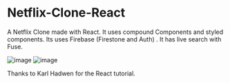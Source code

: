 # Netflix-Clone-React
A Netflix Clone made with React. It uses compound Components and styled components. Its uses Firebase (Firestone and Auth) . It has live search with Fuse.

![image](https://user-images.githubusercontent.com/33541110/135044390-065b3331-2dcb-440e-addf-7750e6fb4e8b.png)
![image](https://user-images.githubusercontent.com/33541110/135044454-b4f45dd8-53b2-4725-8520-ea5690b42357.png)

Thanks to Karl Hadwen for the React tutorial.

